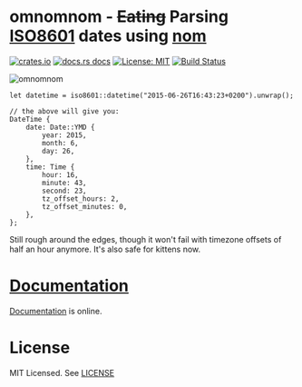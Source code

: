 # omnomnom - ~~Eating~~ Parsing [ISO8601][iso] dates using [nom][]

[![crates.io](https://img.shields.io/crates/v/iso8601?style=flat-square)](https://crates.io/crates/iso8601)
[![docs.rs docs](https://img.shields.io/badge/docs-latest-blue.svg?style=flat-square)](https://docs.rs/iso8601)
[![License: MIT](https://img.shields.io/github/license/badboy/iso8601?style=flat-square)](LICENSE)
[![Build Status](https://img.shields.io/github/workflow/status/badboy/iso8601/CI/main?style=flat-square)](https://github.com/badboy/iso8601/actions/workflows/ci.yaml)

[iso]: https://en.wikipedia.org/wiki/ISO_8601
[nom]: https://github.com/Geal/nom

![omnomnom](http://24.media.tumblr.com/tumblr_lttcbyLaoP1r44hlho1_400.gif)

```rust,ignore
let datetime = iso8601::datetime("2015-06-26T16:43:23+0200").unwrap();

// the above will give you:
DateTime {
    date: Date::YMD {
        year: 2015,
        month: 6,
        day: 26,
    },
    time: Time {
        hour: 16,
        minute: 43,
        second: 23,
        tz_offset_hours: 2,
        tz_offset_minutes: 0,
    },
};
```

Still rough around the edges, though it won't fail with timezone offsets of half an hour anymore.
It's also safe for kittens now.

# [Documentation][docs]

[Documentation][docs] is online.

# License

MIT Licensed. See [LICENSE]()

[docs]: https://docs.rs/iso8601/
